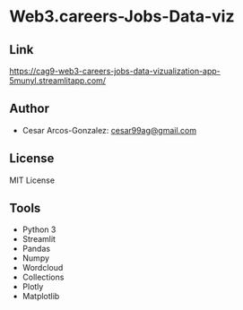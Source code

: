 # Web3.careers-Jobs-Data-viz
## Link
https://cag9-web3-careers-jobs-data-vizualization-app-5munyl.streamlitapp.com/
## Author
- Cesar Arcos-Gonzalez: cesar99ag@gmail.com
## License
MIT License
## Tools
- Python 3
- Streamlit
- Pandas
- Numpy
- Wordcloud
- Collections
- Plotly
- Matplotlib
